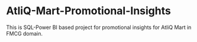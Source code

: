 # AtliQ-Mart-Promotional-Insights
This is SQL-Power BI based project for promotional insights for AtliQ Mart in FMCG domain.
